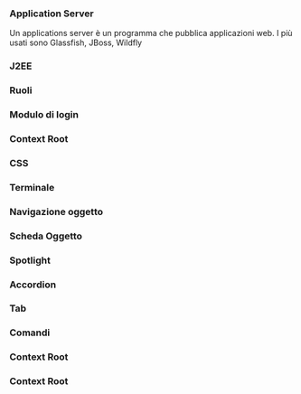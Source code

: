 ### **Application Server**

Un applications server è un programma che pubblica applicazioni web. I più usati sono Glassfish,
JBoss, Wildfly

### **J2EE**


### **Ruoli**


### **Modulo di login**


### **Context Root**


### **CSS**


### **Terminale**


### **Navigazione oggetto**


### **Scheda Oggetto**


### **Spotlight**


### **Accordion**


### **Tab**


### **Comandi**


### **Context Root**


### **Context Root**


